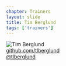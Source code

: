 ```yaml
---
chapter: Trainers
layout: slide
title: Tim Berglund
tags: ['trainers']
---
```


<img class="headshot" src="assets/headshots/berglund-tim.jpg" alt="Tim Berglund">

<div><i class="icon-github-alt"> </i> <a href="http://github.com/tlberglund">github.com/tlberglund</a></div> 
<div><i class="icon-twitter"> </i> <a href="http://twitter.com/tlberglund">@tlberglund</a></div>